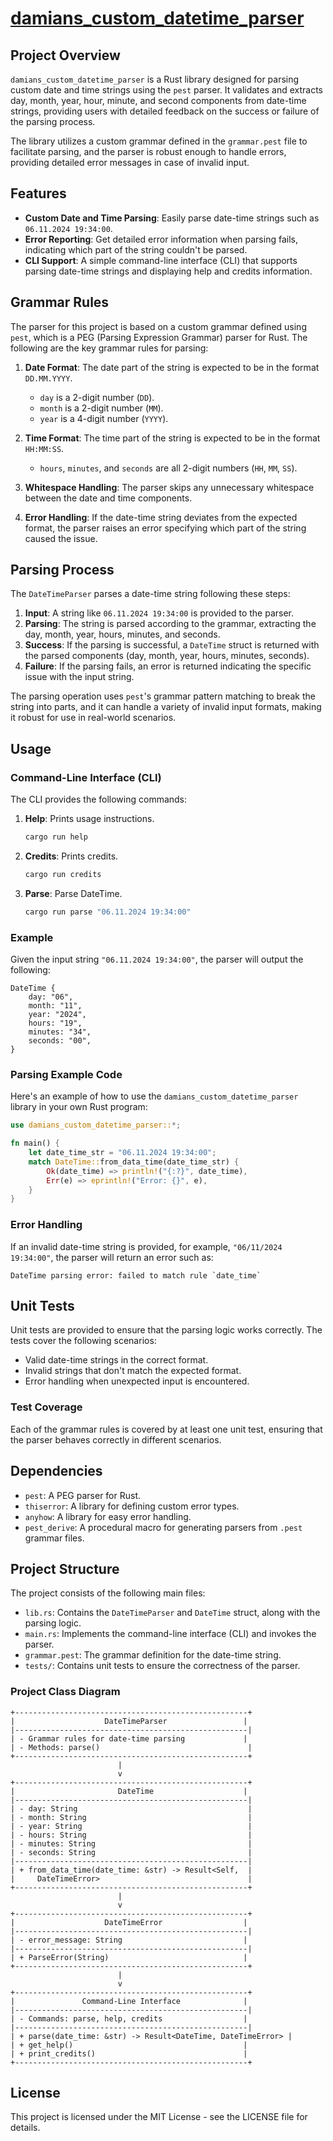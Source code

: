 # [damians_custom_datetime_parser](https://crates.io/crates/damians_custom_datetime_parser)

## Project Overview

`damians_custom_datetime_parser` is a Rust library designed for parsing custom date and time strings using the `pest` parser. It validates and extracts day, month, year, hour, minute, and second components from date-time strings, providing users with detailed feedback on the success or failure of the parsing process.

The library utilizes a custom grammar defined in the `grammar.pest` file to facilitate parsing, and the parser is robust enough to handle errors, providing detailed error messages in case of invalid input.

## Features

- **Custom Date and Time Parsing**: Easily parse date-time strings such as `06.11.2024 19:34:00`.
- **Error Reporting**: Get detailed error information when parsing fails, indicating which part of the string couldn't be parsed.
- **CLI Support**: A simple command-line interface (CLI) that supports parsing date-time strings and displaying help and credits information.

## Grammar Rules

The parser for this project is based on a custom grammar defined using `pest`, which is a PEG (Parsing Expression Grammar) parser for Rust. The following are the key grammar rules for parsing:

1. **Date Format**: The date part of the string is expected to be in the format `DD.MM.YYYY`.

   - `day` is a 2-digit number (`DD`).
   - `month` is a 2-digit number (`MM`).
   - `year` is a 4-digit number (`YYYY`).

2. **Time Format**: The time part of the string is expected to be in the format `HH:MM:SS`.

   - `hours`, `minutes`, and `seconds` are all 2-digit numbers (`HH`, `MM`, `SS`).

3. **Whitespace Handling**: The parser skips any unnecessary whitespace between the date and time components.

4. **Error Handling**: If the date-time string deviates from the expected format, the parser raises an error specifying which part of the string caused the issue.

## Parsing Process

The `DateTimeParser` parses a date-time string following these steps:

1. **Input**: A string like `06.11.2024 19:34:00` is provided to the parser.
2. **Parsing**: The string is parsed according to the grammar, extracting the day, month, year, hours, minutes, and seconds.
3. **Success**: If the parsing is successful, a `DateTime` struct is returned with the parsed components (day, month, year, hours, minutes, seconds).
4. **Failure**: If the parsing fails, an error is returned indicating the specific issue with the input string.

The parsing operation uses `pest`'s grammar pattern matching to break the string into parts, and it can handle a variety of invalid input formats, making it robust for use in real-world scenarios.

## Usage

### Command-Line Interface (CLI)

The CLI provides the following commands:

1. **Help**: Prints usage instructions.

   ```bash
   cargo run help
   ```

2. **Credits**: Prints credits.

   ```bash
   cargo run credits
   ```

3. **Parse**: Parse DateTime.
   ```bash
   cargo run parse "06.11.2024 19:34:00"
   ```

### Example

Given the input string `"06.11.2024 19:34:00"`, the parser will output the following:

```plaintext
DateTime {
    day: "06",
    month: "11",
    year: "2024",
    hours: "19",
    minutes: "34",
    seconds: "00",
}
```

### Parsing Example Code

Here's an example of how to use the `damians_custom_datetime_parser` library in your own Rust program:

```rust
use damians_custom_datetime_parser::*;

fn main() {
    let date_time_str = "06.11.2024 19:34:00";
    match DateTime::from_data_time(date_time_str) {
        Ok(date_time) => println!("{:?}", date_time),
        Err(e) => eprintln!("Error: {}", e),
    }
}
```

### Error Handling

If an invalid date-time string is provided, for example, `"06/11/2024 19:34:00"`, the parser will return an error such as:

```plaintext
DateTime parsing error: failed to match rule `date_time`
```

## Unit Tests

Unit tests are provided to ensure that the parsing logic works correctly. The tests cover the following scenarios:

- Valid date-time strings in the correct format.
- Invalid strings that don't match the expected format.
- Error handling when unexpected input is encountered.

### Test Coverage

Each of the grammar rules is covered by at least one unit test, ensuring that the parser behaves correctly in different scenarios.

## Dependencies

- `pest`: A PEG parser for Rust.
- `thiserror`: A library for defining custom error types.
- `anyhow`: A library for easy error handling.
- `pest_derive`: A procedural macro for generating parsers from `.pest` grammar files.

## Project Structure

The project consists of the following main files:

- `lib.rs`: Contains the `DateTimeParser` and `DateTime` struct, along with the parsing logic.
- `main.rs`: Implements the command-line interface (CLI) and invokes the parser.
- `grammar.pest`: The grammar definition for the date-time string.
- `tests/`: Contains unit tests to ensure the correctness of the parser.

### Project Class Diagram

```
+----------------------------------------------------+
|                    DateTimeParser                 |
|----------------------------------------------------|
| - Grammar rules for date-time parsing             |
| - Methods: parse()                                 |
+----------------------------------------------------+
                        |
                        v
+----------------------------------------------------+
|                       DateTime                    |
|----------------------------------------------------|
| - day: String                                      |
| - month: String                                    |
| - year: String                                     |
| - hours: String                                    |
| - minutes: String                                  |
| - seconds: String                                  |
|----------------------------------------------------|
| + from_data_time(date_time: &str) -> Result<Self,  |
|     DateTimeError>                                 |
+----------------------------------------------------+
                        |
                        v
+----------------------------------------------------+
|                    DateTimeError                  |
|----------------------------------------------------|
| - error_message: String                           |
|----------------------------------------------------|
| + ParseError(String)                              |
+----------------------------------------------------+
                        |
                        v
+----------------------------------------------------+
|               Command-Line Interface              |
|----------------------------------------------------|
| - Commands: parse, help, credits                  |
|----------------------------------------------------|
| + parse(date_time: &str) -> Result<DateTime, DateTimeError> |
| + get_help()                                      |
| + print_credits()                                 |
+----------------------------------------------------+
```

## License

This project is licensed under the MIT License - see the LICENSE file for details.
